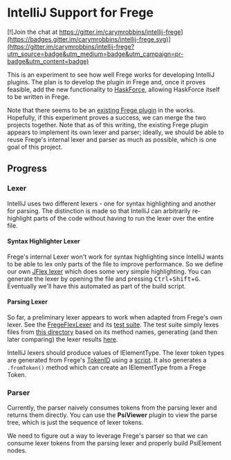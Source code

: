 # IntelliJ Support for Frege

[![Join the chat at https://gitter.im/carymrobbins/intellij-frege](https://badges.gitter.im/carymrobbins/intellij-frege.svg)](https://gitter.im/carymrobbins/intellij-frege?utm_source=badge&utm_medium=badge&utm_campaign=pr-badge&utm_content=badge)

This is an experiment to see how well Frege works for developing IntelliJ plugins.
The plan is to develop the plugin _in_ Frege and, once it proves feasible, add the
new functionality to [HaskForce](http://caryrobbins.com/intellij-haskforce/), allowing
HaskForce itself to be written in Frege.

Note that there seems to be an
[existing Frege plugin](https://github.com/Dierk/frege-idea-plugin)
in the works.  Hopefully, if this experiment proves a success, we can merge the two
projects together.  Note that as of this writing, the existing Frege plugin appears
to implement its own lexer and parser; ideally, we should be able to reuse Frege's
internal lexer and parser as much as possible, which is one goal of this project.

## Progress

### Lexer

IntelliJ uses two different lexers - one for syntax highlighting and another for parsing.
The distinction is made so that IntelliJ can arbitrarily re-highlight parts of the code
without having to run the lexer over the entire file.

#### Syntax Highlighter Lexer

Frege's internal Lexer won't work for syntax highlighting since IntelliJ wants to be
able to lex only parts of the file to improve performance.  So we define our own
[JFlex lexer](src/com/haskforce/frege/lang/lexer/_FregeSyntaxHighlighterLexer.flex)
which does some very simple highlighting.  You can generate the lexer by opening the file
and pressing <kbd>Ctrl</kbd>+<kbd>Shift</kbd>+<kbd>G</kbd>.  Eventually we'll have this
automated as part of the build script.

#### Parsing Lexer

So far, a preliminary lexer appears to work when adapted from Frege's own lexer.
See the [FregeFlexLexer](src/com/haskforce/frege/lang/FregeFlexParsingLexer.java)
and its [test suite](tests/com/haskforce/frege/lang/FregeParsingLexerTest.java).
The test suite simply lexes files from
[this directory](tests/gold/parser) based on its method names, generating
(and then later comparing) the lexer results
[here](tests/gold/parser/lexer/expected).

IntelliJ lexers should produce values of IElementType.  The lexer token types are generated
from Frege's [TokenID](resources/frege/TokenID.fr) using a [script](tools/gen-token-types).
It also generates a `.fromToken()` method which can create an IElementType from a Frege Token.

### Parser

Currently, the parser naively consumes tokens from the parsing lexer and returns them directly.
You can use the **PsiViewer** plugin to view the parse tree, which is just the sequence of lexer
tokens.

We need to figure out a way to leverage Frege's parser so that we can consume lexer tokens
from the parsing lexer and properly build PsiElement nodes.
